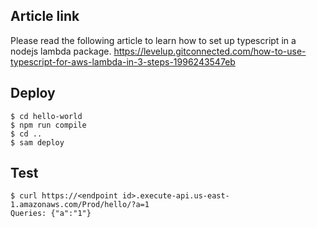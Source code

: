 ## Article link
Please read the following article to learn how to set up typescript in a nodejs lambda package.
https://levelup.gitconnected.com/how-to-use-typescript-for-aws-lambda-in-3-steps-1996243547eb

## Deploy
```
$ cd hello-world
$ npm run compile
$ cd ..
$ sam deploy
```

## Test 
```
$ curl https://<endpoint id>.execute-api.us-east-1.amazonaws.com/Prod/hello/?a=1
Queries: {"a":"1"}
```